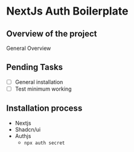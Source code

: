 # NextJs Auth Boilerplate

## Overview of the project

General Overview

## Pending Tasks

- [ ] General installation
- [ ] Test minimum working

## Installation process

- Nextjs
- Shadcn/ui
- Authjs
  - `npx auth secret`